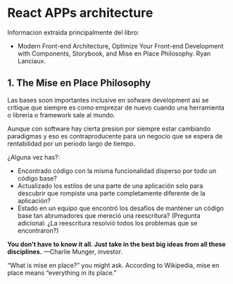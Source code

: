 # React APPs architecture

Informacion extraida principalmente del libro:

- Modern Front-end Architecture, Optimize Your Front-end Development with Components, Storybook, and Mise en Place Philosophy. Ryan Lanciaux.

## 1. The Mise en Place Philosophy

Las bases soon importantes inclusive en sofware development asi se critique que siempre es como emprezar de nuevo cuando una herramienta o libreria o framework sale al mundo.

Aunque con software hay cierta presion por siempre estar cambiando paradigmas y eso es contraproducente para un negocio que se espera de rentabilidad por un periodo largo de tiempo.

¿Alguna vez has?:

- Encontrado código con la misma funcionalidad disperso por todo un código base?
- Actualizado los estilos de una parte de una aplicación solo para descubrir que rompiste una parte completamente diferente de la aplicación?
- Estado en un equipo que encontró los desafíos de mantener un código base tan abrumadores que mereció una reescritura? (Pregunta adicional: ¿La reescritura resolvió todos los problemas que se encontraron?)

**You don’t have to know it all. Just take in the best big ideas from all these disciplines.**
—Charlie Munger, investor.

“What is mise en place?” you might ask. According to Wikipedia, mise en place means “everything in its place.”
